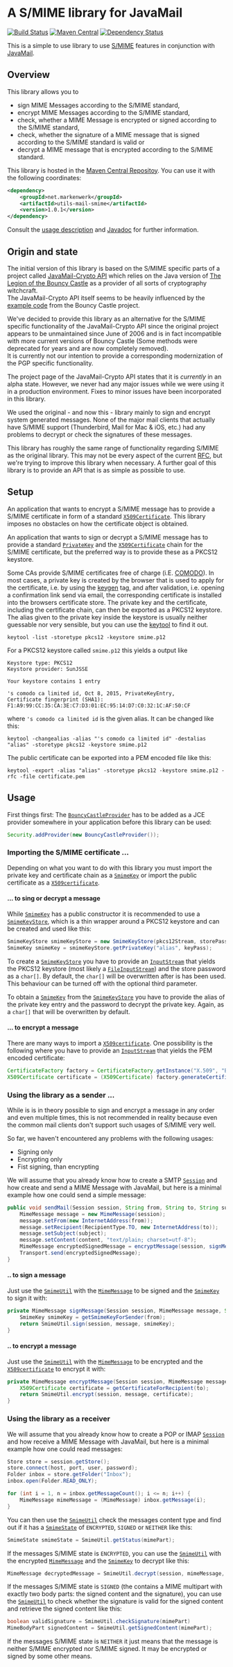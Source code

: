# A S/MIME library for JavaMail

[![Build Status](https://travis-ci.org/markenwerk/java-utils-mail-smime.png?branch=master)](https://travis-ci.org/markenwerk/java-utils-mail-smime)
[![Maven Central](https://maven-badges.herokuapp.com/maven-central/net.markenwerk/utils-mail-smime/badge.svg)](https://maven-badges.herokuapp.com/maven-central/net.markenwerk/utils-mail-smime)
[![Dependency Status](https://gemnasium.com/net.markenwerk/utils-mail-smime.svg)](https://gemnasium.com/jirutka/net.markenwerk/utils-mail-smime)

This is a simple to use library to use [S/MIME](https://en.wikipedia.org/wiki/S/MIME) features in conjunction with [JavaMail](http://www.oracle.com/technetwork/java/javamail/index.html).

## Overview

This library allows you to

 - sign MIME Messages according to the S/MIME standard,
 - encrypt MIME Messages according to the S/MIME standard,
 - check, whether a MIME Message is encrypted or signed according to the S/MIME standard,
 - check, whether the signature of a MIME message that is signed according to the S/MIME standard is valid or
 - decrypt a MIME message that is encrypted according to the S/MIME standard.

This library is hosted in the [Maven Central Repositoy](http://search.maven.org/#artifactdetails|net.markenwerk|utils-mail-smime|1.0.1|jar). You can use it with the following coordinates:

```xml
<dependency>
	<groupId>net.markenwerk</groupId>
	<artifactId>utils-mail-smime</artifactId>
	<version>1.0.1</version>
</dependency>
```

Consult the [usage description](#usage) and [Javadoc](http://markenwerk.github.io/java-utils-mail-smime/javadoc/1.0.1/index.html) for further information.

## Origin and state

The initial version of this library is based on the S/MIME specific parts of a project called [JavaMail-Crypto API](http://javamail-crypto.sourceforge.net/) which relies on the Java version of [The Legion of the Bouncy Castle](http://www.bouncycastle.org/java.html) as a provider of all sorts of cryptography witchcraft.  
The JavaMail-Crypto API itself seems to be heavily influenced by the [example code](http://grepcode.com/file/repo1.maven.org/maven2/org.bouncycastle/bcmail-jdk16/1.46/org/bouncycastle/mail/smime/examples) from the Bouncy Castle project.

We've decided to provide this library as an alternative for the S/MIME specific functionality of the JavaMail-Crypto API since the original project appears to be unmaintained since June of 2006 and is in fact incompatible with more current versions of Bouncy Castle (Some methods were deprecated for years and are now completely removed).  
It is currently not our intention to provide a corresponding modernization of the PGP specific functionality.

The project page of the JavaMail-Crypto API states that it is *currently* in an alpha state. However, we never had any major issues while we were using it in a production environment. Fixes to minor issues have been incorporated in this library.

We used the original - and now this - library mainly to sign and encrypt system generated messages.
None of the major mail clients that actually have S/MIME support (Thunderbird, Mail for Mac & iOS, etc.) had any problems to decrypt or check the signatures of these messages.

This library has roughly the same range of functionality regarding S/MIME as the original library. This may not be every aspect of the current [RFC](https://tools.ietf.org/html/rfc5751), but we're trying to improve this library when necessary. A further goal of this library is to provide an API that is as simple as possible to use.

## Setup

An application that wants to encrypt a S/MIME message has to provide a S/MIME certificate in form of a standard [`X509Certificate`][X509Certificate].
This library imposes no obstacles on how the certificate object is obtained.

An application that wants to sign or decrypt a S/MIME message has to provide a standard [`PrivateKey`][PrivateKey] and the [`X509Certificate`][X509Certificate] chain for the S/MIME certificate, but the preferred way is to provide these as a PKCS12 keystore.

Some CAs provide S/MIME certificates free of charge (i.E. [COMODO](https://secure.comodo.com/products/frontpage?area=SecureEmailCertificate)). In most cases, a private key is created by the browser that is used to apply for the certificate, i.e. by using the [keygen](http://www.w3schools.com/tags/tag_keygen.asp) tag, and after validation, i.e. opening a confirmation link send via email, the corresponding certificate is installed into the browsers certificate store. The private key and the certificate, including the certificate chain, can then be exported as a PKCS12 keystore. The alias given to the private key inside the keystore is usually neither guessable nor very sensible, but you can use the [keytool](https://docs.oracle.com/javase/7/docs/technotes/tools/windows/keytool.html) to find it out.

```shell
keytool -list -storetype pkcs12 -keystore smime.p12
```
	
For a PKCS12 keystore called `smime.p12` this yields a output like

```
Keystore type: PKCS12
Keystore provider: SunJSSE

Your keystore contains 1 entry

's comodo ca limited id, Oct 8, 2015, PrivateKeyEntry, 
Certificate fingerprint (SHA1): F1:A9:99:CC:35:CA:3E:C7:D3:01:EC:95:14:D7:C0:32:1C:AF:50:CF
```
 
where `'s comodo ca limited id` is the given alias. It can be changed like this:

```shell
keytool -changealias -alias "'s comodo ca limited id" -destalias "alias" -storetype pkcs12 -keystore smime.p12
```

The public certificate can be exported into a PEM encoded file like this:

```shell
keytool -export -alias "alias" -storetype pkcs12 -keystore smime.p12 -rfc -file certificate.pem
```
	
## Usage

First things first: The [`BouncyCastleProvider`][BouncyCastleProvider] has to be added as a JCE provider somewhere in your application before this library can be used:

```java
Security.addProvider(new BouncyCastleProvider());
```
	
### Importing the S/MIME certificate ...

Depending on what you want to do with this library you must import the private key and certificate chain as a [`SmimeKey`][SmimeKey] or import the public certificate as a [`X509certificate`][X509Certificate]. 

#### ... to sing or decrypt a message

While [`SmimeKey`][SmimeKey] has a public constructor it is recommended to use a [`SmimeKeyStore`][SmimeKeyStore], which is a thin wrapper around a PKCS12 keystore and can be created and used like this:

```java
SmimeKeyStore smimeKeyStore = new SmimeKeyStore(pkcs12Stream, storePass);
SmimeKey smimeKey = smimeKeyStore.getPrivateKey("alias", keyPass);
```

To create a [`SmimeKeyStore`][SmimeKeyStore] you have to provide an [`InputStream`][InputStream] that yields the PKCS12 keystore (most likely a [`FileInputStream`][FileInputStream]) and the store password as a `char[]`. By default, the `char[]` will be overwritten after is has been used. This behaviour can be turned off with the optional third parameter.

To obtain a [`SmimeKey`][SmimeKey] from the [`SmimeKeyStore`][SmimeKeyStore] you have to provide the alias of the private key entry and the password to decrypt the private key. Again, as a `char[]` that will be overwritten by default.

#### ... to encrypt a message

There are many ways to import a [`X509certificate`][X509Certificate]. One possibility is the following where you have to provide an [`InputStream`][InputStream] that yields the PEM encoded certificate:

```java
CertificateFactory factory = CertificateFactory.getInstance("X.509", "BC");
X509Certificate certificate = (X509Certificate) factory.generateCertificate(pemStream);
```
	
### Using the library as a sender ...

While is is in theory possible to sign and encrypt a message in any order and even multiple times, this is not recommended in reality because even the common mail clients don't support such usages of S/MIME very well.

So far, we haven't encountered any problems with the following usages:

 - Signing only
 - Encrypting only
 - Fist signing, than encrypting
 
We will assume that you already know how to create a SMTP [`Session`][Session] and how create and send a MIME Message with JavaMail, but here is a minimal example how one could send a simple message:

```java
public void sendMail(Session session, String from, String to, String subject, String content) throws Exception {
	MimeMessage message = new MimeMessage(session);
	message.setFrom(new InternetAddress(from));
	message.setRecipient(RecipientType.TO, new InternetAddress(to));
	message.setSubject(subject);
	message.setContent(content, "text/plain; charset=utf-8");
	MimeMessage encryptedSignedMessage = encryptMessage(session, signMessage(session, message, from), to);
	Transport.send(encryptedSignedMessage);
}
```

#### .. to sign a message

Just use the [`SmimeUtil`][SmimeUtil] with the [`MimeMessage`][MimeMessage] to be signed and the [`SmimeKey`][SmimeKey] to sign it with:

```java
private MimeMessage signMessage(Session session, MimeMessage message, String from) throws Exception {
	SmimeKey smimeKey = getSmimeKeyForSender(from);
	return SmimeUtil.sign(session, message, smimeKey);
}
```

#### .. to encrypt a message

Just use the [`SmimeUtil`][SmimeUtil] with the [`MimeMessage`][MimeMessage] to be encrypted and the [`X509certificate`][X509Certificate] to encrypt it with:

```java
private MimeMessage encryptMessage(Session session, MimeMessage message, String to) throws Exception {
	X509Certificate certificate = getCertificateForRecipient(to);
	return SmimeUtil.encrypt(session, message, certificate);
}
```

### Using the library as a receiver

We will assume that you already know how to create a POP or IMAP [`Session`][Session] and how receive a MIME Message with JavaMail, but here is a minimal example how one could read messages:

```java
Store store = session.getStore();
store.connect(host, port, user, password);
Folder inbox = store.getFolder("Inbox");
inbox.open(Folder.READ_ONLY);

for (int i = 1, n = inbox.getMessageCount(); i <= n; i++) {
	MimeMessage mimeMessage = (MimeMessage) inbox.getMessage(i);
}
```
	
You can then use the [`SmimeUtil`][SmimeUtil] check the messages content type and find out if it has a [`SmimeState`][SmimeState] of `ENCRYPTED`, `SIGNED` or `NEITHER` like this:

```java
SmimeState smimeState = SmimeUtil.getStatus(mimePart);
```
	
If the messages S/MIME state is `ENCRYPTED`, you can use the [`SmimeUtil`][SmimeUtil] with the encrypted [`MimeMessage`][MimeMessage] and the [`SmimeKey`][SmimeKey] to decrypt like this:

```java
MimeMessage decryptedMessage = SmimeUtil.decrypt(session, mimeMessage, getSmimeKey());
```
	
If the messages S/MIME state is `SIGNED` (the contains a MIME multipart with exactly two body parts: the signed content and the signature), you can use the [`SmimeUtil`][SmimeUtil] to check whether the signature is valid for the signed content and retrieve the signed content like this:

```java
boolean validSignature = SmimeUtil.checkSignature(mimePart)
MimeBodyPart signedContent = SmimeUtil.getSignedContent(mimePart);
```

If the messages S/MIME state is `NEITHER` it just means that the message is neither S/MIME encrypted nor S/MIME signed. It may be encrypted or signed by some other means.

[BouncyCastleProvider]: http://www.bouncycastle.org/docs/docs1.5on/index.html?org/bouncycastle/jce/provider/BouncyCastleProvider.html
[FileInputStream]: http://docs.oracle.com/javase/7/docs/api/index.html?java/io/FileInputStream.html
[InputStream]: http://docs.oracle.com/javase/7/docs/api/index.html?java/io/InputStream.html
[MimeMessage]: http://javamail.java.net/nonav/docs/api/index.html?javax/mail/internet/MimeMessage.html
[PrivateKey]: http://docs.oracle.com/javase/7/docs/api/index.html?java/security/PrivateKey.html
[Session]: http://javamail.java.net/nonav/docs/api/index.html?javax/mail/Session.html
[SmimeKey]: http://markenwerk.github.io/java-utils-mail-smime/javadoc/1.0.1/index.html?net/markenwerk/utils/mail/smime/SmimeKey.html
[SmimeKeyStore]: http://markenwerk.github.io/java-utils-mail-smime/javadoc/1.0.1/index.html?net/markenwerk/utils/mail/smime/SmimeKeyStore.html
[SmimeState]: http://markenwerk.github.io/java-utils-mail-smime/javadoc/1.0.1/index.html?net/markenwerk/utils/mail/smime/SmimeState.html
[SmimeUtil]: http://markenwerk.github.io/java-utils-mail-smime/javadoc/1.0.1/index.html?net/markenwerk/utils/mail/smime/SmimeUtil.html
[X509Certificate]: http://docs.oracle.com/javase/7/docs/api/index.html?java/security/cert/X509Certificate.html
